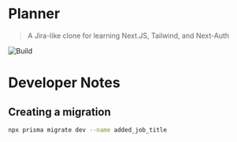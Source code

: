 # Planner

> A Jira-like clone for learning Next.JS, Tailwind, and Next-Auth

![Build](https://github.com/dv297/planner/actions/workflows/nextjs.yml/badge.svg)


# Developer Notes

## Creating a migration
```bash
npx prisma migrate dev --name added_job_title
```